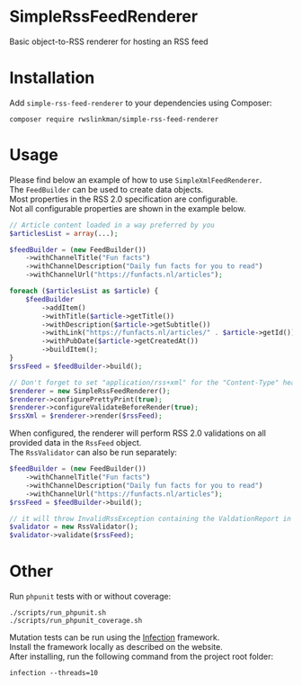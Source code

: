# SimpleRssFeedRenderer
Basic object-to-RSS renderer for hosting an RSS feed

# Installation
Add `simple-rss-feed-renderer` to your dependencies using Composer:   
```shell
composer require rwslinkman/simple-rss-feed-renderer
```

# Usage
Please find below an example of how to use `SimpleXmlFeedRenderer`.   
The `FeedBuilder` can be used to create data objects.   
Most properties in the RSS 2.0 specification are configurable.   
Not all configurable properties are shown in the example below.    

```php
// Article content loaded in a way preferred by you
$articlesList = array(...);

$feedBuilder = (new FeedBuilder())
    ->withChannelTitle("Fun facts")
    ->withChannelDescription("Daily fun facts for you to read")
    ->withChannelUrl("https://funfacts.nl/articles");

foreach ($articlesList as $article) {
    $feedBuilder
        ->addItem()
        ->withTitle($article->getTitle())
        ->withDescription($article->getSubtitle())
        ->withLink("https://funfacts.nl/articles/" . $article->getId())
        ->withPubDate($article->getCreatedAt())
        ->buildItem();
}
$rssFeed = $feedBuilder->build();

// Don't forget to set "application/rss+xml" for the "Content-Type" header
$renderer = new SimpleRssFeedRenderer();
$renderer->configurePrettyPrint(true);
$renderer->configureValidateBeforeRender(true);
$rssXml = $renderer->render($rssFeed);
```

When configured, the renderer will perform RSS 2.0 validations on all provided data in the `RssFeed` object.   
The `RssValidator` can also be run separately:   

```php
$feedBuilder = (new FeedBuilder())
    ->withChannelTitle("Fun facts")
    ->withChannelDescription("Daily fun facts for you to read")
    ->withChannelUrl("https://funfacts.nl/articles");
$rssFeed = $feedBuilder->build();

// it will throw InvalidRssException containing the ValdationReport in case of errors
$validator = new RssValidator();
$validator->validate($rssFeed);
```

# Other
Run `phpunit` tests with or without coverage:    
```shell
./scripts/run_phpunit.sh 
./scripts/run_phpunit_coverage.sh 
```

Mutation tests can be run using the [Infection](https://infection.github.io/guide/installation.html) framework.      
Install the framework locally as described on the website.   
After installing, run the following command from the project root folder:    

```shell
infection --threads=10
```